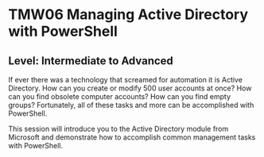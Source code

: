# TMW06 Managing Active Directory with PowerShell

## Level: Intermediate to Advanced

If ever there was a technology that screamed for automation it is Active Directory. How can you create or modify 500 user accounts at once? How can you find obsolete computer accounts? How can you find empty groups? Fortunately, all of these tasks and more can be accomplished with PowerShell.

This session will introduce you to the Active Directory module from Microsoft and demonstrate how to accomplish common management tasks with PowerShell.
